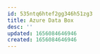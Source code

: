 ```yaml
---
id: 535ntq6htef2gg346h51zg3
title: Azure Data Box
desc: ''
updated: 1656084646946
created: 1656084646946
---
```


